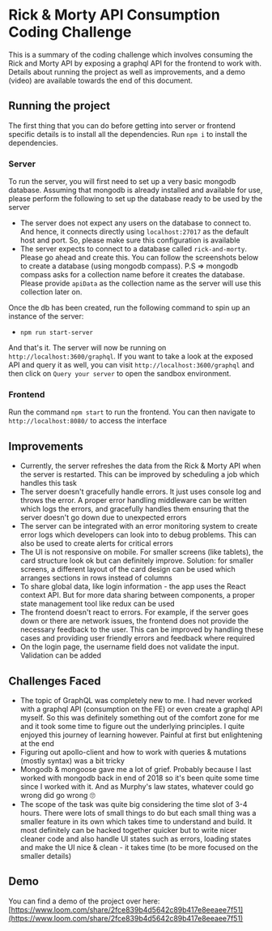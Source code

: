 # Rick & Morty API Consumption Coding Challenge
This is a summary of the coding challenge which involves consuming the Rick and Morty API by exposing a graphql API for the frontend to work with. Details about running the project as well as improvements, and a demo (video) are available towards the end of this document.  

## Running the project  
The first thing that you can do before getting into server or frontend specific details is to install all the dependencies. Run `npm i` to install the dependencies.

### Server
To run the server, you will first need to set up a very basic mongodb database. Assuming that mongodb is already installed and available for use, please perform the following to set up the database ready to be used by the server

* The server does not expect any users on the database to connect to. And hence, it connects directly using `localhost:27017` as the default host and port. So, please make sure this configuration is available
* The server expects to connect to a database called `rick-and-morty`. Please go ahead and create this. You can follow the screenshots below to create a database (using mongodb compass). P.S => mongodb compass asks for a collection name before it creates the database. Please provide `apiData`  as the collection name as the server will use this collection later on.

Once the db has been created, run the following command to spin up an instance of the server:

* `npm run start-server`

And that's it. The server will now be running on `http://localhost:3600/graphql`. If you want to take a look at the exposed API and query it as well, you can visit `http://localhost:3600/graphql` and then click on `Query your server` to open the sandbox environment.

### Frontend
Run the command `npm start` to run the frontend. You can then navigate to `http://localhost:8080/` to access the interface

## Improvements
* Currently, the server refreshes the data from the Rick & Morty API when the server is restarted. This can be improved by scheduling a job which handles this task
* The server doesn't gracefully handle errors. It just uses console log and throws the error. A proper error handling middleware can be written which logs the errors, and gracefully handles them ensuring that the server doesn't go down due to unexpected errors
* The server can be integrated with an error monitoring system to create error logs which developers can look into to debug problems. This can also be used to create alerts for critical errors
* The UI is not responsive on mobile. For smaller screens (like tablets), the card structure look ok but can definitely improve. Solution: for smaller screens, a different layout of the card design can be used which arranges sections in rows instead of columns
* To share global data, like login information - the app uses the React context API. But for more data sharing between components, a proper state management tool like redux can be used
* The frontend doesn't react to errors. For example, if the server goes down or there are network issues, the frontend does not provide the necessary feedback to the user. This can be improved by handling these cases and providing user friendly errors and feedback where required
* On the login page, the username field does not validate the input. Validation can be added

## Challenges Faced
* The topic of GraphQL was completely new to me. I had never worked with a graphql API (consumption on the FE) or even create a graphql API myself. So this was definitely something out of the comfort zone for me and it took some time to figure out the underlying principles. I quite enjoyed this journey of learning however. Painful at first but enlightening at the end
* Figuring out apollo-client and how to work with queries & mutations (mostly syntax) was a bit tricky
* Mongodb & mongoose gave me a lot of grief. Probably because I last worked with mongodb back in end of 2018 so it's been quite some time since I worked with it. And as Murphy's law states, whatever could go wrong did go wrong 🙄
* The scope of the task was quite big considering the time slot of 3-4 hours. There were lots of small things to do but each small thing was a smaller feature in its own which takes time to understand and build. It most definitely can be hacked together quicker but to write nicer cleaner code and also handle UI states such as errors, loading states and make the UI nice & clean - it takes time (to be more focused on the smaller details)

## Demo
You can find a demo of the project over here: [https://www.loom.com/share/2fce839b4d5642c89b417e8eeaee7f51](https://www.loom.com/share/2fce839b4d5642c89b417e8eeaee7f51)